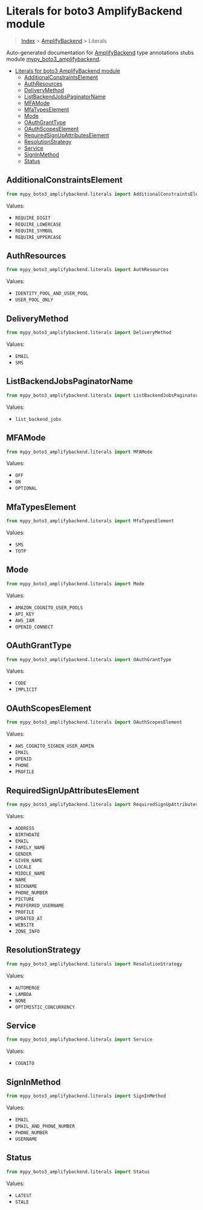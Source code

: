 # Literals for boto3 AmplifyBackend module

> [Index](../index.md) > [AmplifyBackend](./index.md) > Literals

Auto-generated documentation for [AmplifyBackend](https://boto3.amazonaws.com/v1/documentation/api/latest/reference/services/amplifybackend.html#AmplifyBackend)
type annotations stubs module [mypy_boto3_amplifybackend](https://pypi.org/project/mypy-boto3-amplifybackend/).

- [Literals for boto3 AmplifyBackend module](#literals-for-boto3-amplifybackend-module)
  - [AdditionalConstraintsElement](#additionalconstraintselement)
  - [AuthResources](#authresources)
  - [DeliveryMethod](#deliverymethod)
  - [ListBackendJobsPaginatorName](#listbackendjobspaginatorname)
  - [MFAMode](#mfamode)
  - [MfaTypesElement](#mfatypeselement)
  - [Mode](#mode)
  - [OAuthGrantType](#oauthgranttype)
  - [OAuthScopesElement](#oauthscopeselement)
  - [RequiredSignUpAttributesElement](#requiredsignupattributeselement)
  - [ResolutionStrategy](#resolutionstrategy)
  - [Service](#service)
  - [SignInMethod](#signinmethod)
  - [Status](#status)

## AdditionalConstraintsElement

```python
from mypy_boto3_amplifybackend.literals import AdditionalConstraintsElement
```

Values:

- `REQUIRE_DIGIT`
- `REQUIRE_LOWERCASE`
- `REQUIRE_SYMBOL`
- `REQUIRE_UPPERCASE`

## AuthResources

```python
from mypy_boto3_amplifybackend.literals import AuthResources
```

Values:

- `IDENTITY_POOL_AND_USER_POOL`
- `USER_POOL_ONLY`

## DeliveryMethod

```python
from mypy_boto3_amplifybackend.literals import DeliveryMethod
```

Values:

- `EMAIL`
- `SMS`

## ListBackendJobsPaginatorName

```python
from mypy_boto3_amplifybackend.literals import ListBackendJobsPaginatorName
```

Values:

- `list_backend_jobs`

## MFAMode

```python
from mypy_boto3_amplifybackend.literals import MFAMode
```

Values:

- `OFF`
- `ON`
- `OPTIONAL`

## MfaTypesElement

```python
from mypy_boto3_amplifybackend.literals import MfaTypesElement
```

Values:

- `SMS`
- `TOTP`

## Mode

```python
from mypy_boto3_amplifybackend.literals import Mode
```

Values:

- `AMAZON_COGNITO_USER_POOLS`
- `API_KEY`
- `AWS_IAM`
- `OPENID_CONNECT`

## OAuthGrantType

```python
from mypy_boto3_amplifybackend.literals import OAuthGrantType
```

Values:

- `CODE`
- `IMPLICIT`

## OAuthScopesElement

```python
from mypy_boto3_amplifybackend.literals import OAuthScopesElement
```

Values:

- `AWS_COGNITO_SIGNIN_USER_ADMIN`
- `EMAIL`
- `OPENID`
- `PHONE`
- `PROFILE`

## RequiredSignUpAttributesElement

```python
from mypy_boto3_amplifybackend.literals import RequiredSignUpAttributesElement
```

Values:

- `ADDRESS`
- `BIRTHDATE`
- `EMAIL`
- `FAMILY_NAME`
- `GENDER`
- `GIVEN_NAME`
- `LOCALE`
- `MIDDLE_NAME`
- `NAME`
- `NICKNAME`
- `PHONE_NUMBER`
- `PICTURE`
- `PREFERRED_USERNAME`
- `PROFILE`
- `UPDATED_AT`
- `WEBSITE`
- `ZONE_INFO`

## ResolutionStrategy

```python
from mypy_boto3_amplifybackend.literals import ResolutionStrategy
```

Values:

- `AUTOMERGE`
- `LAMBDA`
- `NONE`
- `OPTIMISTIC_CONCURRENCY`

## Service

```python
from mypy_boto3_amplifybackend.literals import Service
```

Values:

- `COGNITO`

## SignInMethod

```python
from mypy_boto3_amplifybackend.literals import SignInMethod
```

Values:

- `EMAIL`
- `EMAIL_AND_PHONE_NUMBER`
- `PHONE_NUMBER`
- `USERNAME`

## Status

```python
from mypy_boto3_amplifybackend.literals import Status
```

Values:

- `LATEST`
- `STALE`
